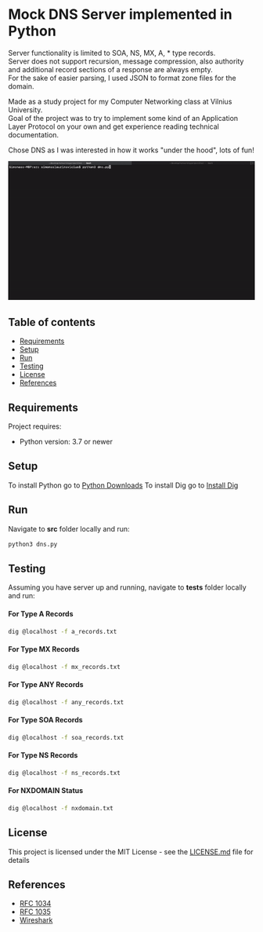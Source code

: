 # Mock DNS Server implemented in Python
Server functionality is limited to SOA, NS, MX, A, * type records.  
Server does not support recursion, message compression, also authority and additional record sections of a response are always empty.  
For the sake of easier parsing, I used JSON to format zone files for the domain.

Made as a study project for my Computer Networking class at Vilnius University.  
Goal of the project was to try to implement some kind of an Application Layer Protocol on your own and get experience reading technical documentation.

Chose DNS as I was interested in how it works "under the hood", lots of fun!

![DNS Server Demo](demo/demo.gif)

## Table of contents
* [Requirements](#requirements)
* [Setup](#setup)
* [Run](#run)
* [Testing](#testing)
* [License](#license)
* [References](#references)

## Requirements
Project requires:
* Python version: 3.7 or newer
 
## Setup
To install Python go to [Python Downloads](https://www.python.org/downloads/)
To install Dig go to [Install Dig](https://www.digitalocean.com/docs/networking/dns/resources/use-dig/)

## Run
Navigate to **src** folder locally and run:
```sh
python3 dns.py
```

## Testing
Assuming you have server up and running, navigate to **tests** folder locally and run:
#### For Type A Records
```sh
dig @localhost -f a_records.txt
```
#### For Type MX Records
```sh
dig @localhost -f mx_records.txt
```
#### For Type ANY Records
```sh
dig @localhost -f any_records.txt
```
#### For Type SOA Records
```sh
dig @localhost -f soa_records.txt
```
#### For Type NS Records
```sh
dig @localhost -f ns_records.txt
```
#### For NXDOMAIN Status
```sh
dig @localhost -f nxdomain.txt
```

## License

This project is licensed under the MIT License - see the [LICENSE.md](LICENSE.md) file for details

## References
* [RFC 1034](https://tools.ietf.org/html/rfc1034)
* [RFC 1035](https://tools.ietf.org/html/rfc1035)
* [Wireshark](https://www.wireshark.org)
